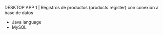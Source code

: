 DESKTOP APP 1    |   Registros de productos (products register)   con conexión a base de datos 
+ Java language
+ MySQL
